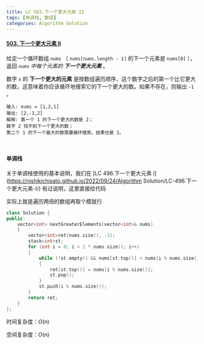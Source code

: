 ```yaml
---
title: LC 503.下一个更大元素 II
tags: [单调栈, 数组]
categories: Algorithm Solution
---
```


#### [503. 下一个更大元素 II](https://leetcode.cn/problems/next-greater-element-ii/)

给定一个循环数组 `nums` （ `nums[nums.length - 1]` 的下一个元素是 `nums[0]` ），返回 *`nums` 中每个元素的 **下一个更大元素*** 。

数字 `x` 的 **下一个更大的元素** 是按数组遍历顺序，这个数字之后的第一个比它更大的数，这意味着你应该循环地搜索它的下一个更大的数。如果不存在，则输出 `-1` 。

```
输入: nums = [1,2,1]
输出: [2,-1,2]
解释: 第一个 1 的下一个更大的数是 2；
数字 2 找不到下一个更大的数； 
第二个 1 的下一个最大的数需要循环搜索，结果也是 2。
```

​	 

#### 单调栈

关于单调栈使用的基本说明，我们在 [LC 496.下一个更大元素 I](https://nishikichisato.github.io/2022/09/24/Algorithm Solution/LC-496.下一个更大元素-I/) 有过说明，这里直接给代码

实际上就是遍历两倍的数组再取个模就行

```cpp
class Solution {
public:
	vector<int> nextGreaterElements(vector<int>& nums)
	{
		vector<int>ret(nums.size(), -1);
		stack<int>st;
		for (int i = 0; i < 2 * nums.size(); i++)
		{
			while (!st.empty() && nums[st.top()] < nums[i % nums.size()])
			{
				ret[st.top()] = nums[i % nums.size()];
				st.pop();
			}
			st.push(i % nums.size());
		}
		return ret;
	}
};
```

时间复杂度：$O(n)$ 

空间复杂度：$O(n)$ 